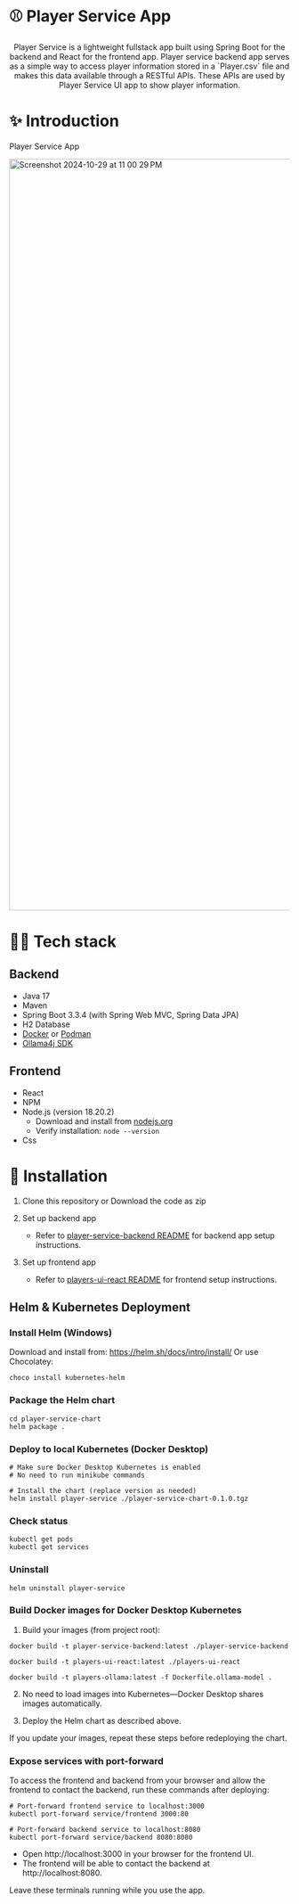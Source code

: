 # ⚾ Player Service App
<p align="center">
Player Service is a lightweight fullstack app built using Spring Boot for the backend and React for the frontend app. Player service backend app serves as a simple way to access player information stored in a `Player.csv` file and makes this data available through a RESTful APIs. These APIs are used by Player Service UI app to show player information.
</p>

# ✨ Introduction

Player Service App

<img width="1349" alt="Screenshot 2024-10-29 at 11 00 29 PM" src="https://github.com/user-attachments/assets/b1cadc82-0484-4328-8170-018eedfac327">


# 👨‍💻 Tech stack

## Backend
- Java 17
- Maven
- Spring Boot 3.3.4 (with Spring Web MVC, Spring Data JPA)
- H2 Database
- [Docker](https://www.docker.com/) or [Podman](https://podman.io/)
- [Ollama4j SDK](https://ollama4j.github.io/ollama4j/intro)

## Frontend
- React
- NPM
- Node.js (version 18.20.2)
    - Download and install from [nodejs.org](https://nodejs.org/)
    - Verify installation: `node --version`
- Css

# 🔨 Installation
1. Clone this repository or Download the code as zip

2. Set up backend app
    - Refer to [player-service-backend README](player-service-backend/README.md) for backend app setup instructions.

3. Set up frontend app
    - Refer to [players-ui-react README](players-ui-react/README.md) for frontend setup instructions.

## Helm & Kubernetes Deployment

### Install Helm (Windows)
Download and install from: https://helm.sh/docs/intro/install/
Or use Chocolatey:
```
choco install kubernetes-helm
```

### Package the Helm chart
```
cd player-service-chart
helm package .
```

### Deploy to local Kubernetes (Docker Desktop)
```
# Make sure Docker Desktop Kubernetes is enabled
# No need to run minikube commands

# Install the chart (replace version as needed)
helm install player-service ./player-service-chart-0.1.0.tgz
```

### Check status
```
kubectl get pods
kubectl get services
```

### Uninstall
```
helm uninstall player-service
```

### Build Docker images for Docker Desktop Kubernetes

1. Build your images (from project root):
```
docker build -t player-service-backend:latest ./player-service-backend

docker build -t players-ui-react:latest ./players-ui-react

docker build -t players-ollama:latest -f Dockerfile.ollama-model .
```

2. No need to load images into Kubernetes—Docker Desktop shares images automatically.

3. Deploy the Helm chart as described above.

If you update your images, repeat these steps before redeploying the chart.

### Expose services with port-forward

To access the frontend and backend from your browser and allow the frontend to contact the backend, run these commands after deploying:

```
# Port-forward frontend service to localhost:3000
kubectl port-forward service/frontend 3000:80

# Port-forward backend service to localhost:8080
kubectl port-forward service/backend 8080:8080
```

- Open http://localhost:3000 in your browser for the frontend UI.
- The frontend will be able to contact the backend at http://localhost:8080.

Leave these terminals running while you use the app.



